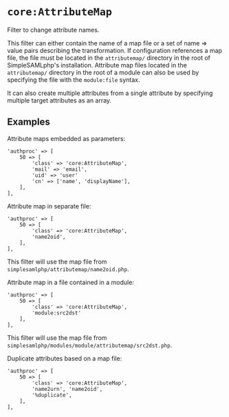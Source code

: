 `core:AttributeMap`
===================

Filter to change attribute names.

This filter can either contain the name of a map file or a set of name => value pairs describing the transformation.
If configuration references a map file, the file must be located in the `attributemap/` directory in the root of
SimpleSAMLphp's installation. Attribute map files located in the `attributemap/` directory in the root of a module can
also be used by specifying the file with the `module:file` syntax.

It can also create multiple attributes from a single attribute by specifying multiple target attributes as an array.

Examples
--------

Attribute maps embedded as parameters:

    'authproc' => [
        50 => [
            'class' => 'core:AttributeMap',
            'mail' => 'email',
            'uid' => 'user'
            'cn' => ['name', 'displayName'],
        ],
    ],

Attribute map in separate file:

    'authproc' => [
        50 => [
            'class' => 'core:AttributeMap',
            'name2oid',
        ],
    ],

This filter will use the map file from `simplesamlphp/attributemap/name2oid.php`.

Attribute map in a file contained in a module:

    'authproc' => [
        50 => [
            'class' => 'core:AttributeMap',
            'module:src2dst'
        ],
    ],

This filter will use the map file from `simplesamlphp/modules/module/attributemap/src2dst.php`.

Duplicate attributes based on a map file:

    'authproc' => [
        50 => [
            'class' => 'core:AttributeMap',
            'name2urn', 'name2oid',
            '%duplicate',
        ],
    ],
